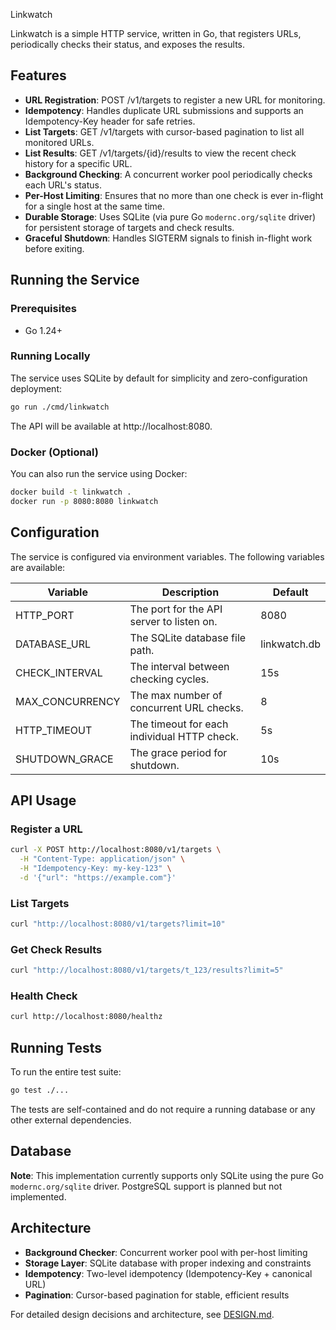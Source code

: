 Linkwatch

Linkwatch is a simple HTTP service, written in Go, that registers URLs, periodically checks their status, and exposes the results.

## Features

- **URL Registration**: POST /v1/targets to register a new URL for monitoring.
- **Idempotency**: Handles duplicate URL submissions and supports an Idempotency-Key header for safe retries.
- **List Targets**: GET /v1/targets with cursor-based pagination to list all monitored URLs.
- **List Results**: GET /v1/targets/{id}/results to view the recent check history for a specific URL.
- **Background Checking**: A concurrent worker pool periodically checks each URL's status.
- **Per-Host Limiting**: Ensures that no more than one check is ever in-flight for a single host at the same time.
- **Durable Storage**: Uses SQLite (via pure Go `modernc.org/sqlite` driver) for persistent storage of targets and check results.
- **Graceful Shutdown**: Handles SIGTERM signals to finish in-flight work before exiting.

## Running the Service

### Prerequisites

- Go 1.24+

### Running Locally

The service uses SQLite by default for simplicity and zero-configuration deployment:

```bash
go run ./cmd/linkwatch
```

The API will be available at http://localhost:8080.

### Docker (Optional)

You can also run the service using Docker:

```bash
docker build -t linkwatch .
docker run -p 8080:8080 linkwatch
```

## Configuration

The service is configured via environment variables. The following variables are available:

| Variable | Description | Default |
|----------|-------------|---------|
| HTTP_PORT | The port for the API server to listen on. | 8080 |
| DATABASE_URL | The SQLite database file path. | linkwatch.db |
| CHECK_INTERVAL | The interval between checking cycles. | 15s |
| MAX_CONCURRENCY | The max number of concurrent URL checks. | 8 |
| HTTP_TIMEOUT | The timeout for each individual HTTP check. | 5s |
| SHUTDOWN_GRACE | The grace period for shutdown. | 10s |

## API Usage

### Register a URL

```bash
curl -X POST http://localhost:8080/v1/targets \
  -H "Content-Type: application/json" \
  -H "Idempotency-Key: my-key-123" \
  -d '{"url": "https://example.com"}'
```

### List Targets

```bash
curl "http://localhost:8080/v1/targets?limit=10"
```

### Get Check Results

```bash
curl "http://localhost:8080/v1/targets/t_123/results?limit=5"
```

### Health Check

```bash
curl http://localhost:8080/healthz
```

## Running Tests

To run the entire test suite:

```bash
go test ./...
```

The tests are self-contained and do not require a running database or any other external dependencies.

## Database

**Note**: This implementation currently supports only SQLite using the pure Go `modernc.org/sqlite` driver. PostgreSQL support is planned but not implemented.

## Architecture

- **Background Checker**: Concurrent worker pool with per-host limiting
- **Storage Layer**: SQLite database with proper indexing and constraints
- **Idempotency**: Two-level idempotency (Idempotency-Key + canonical URL)
- **Pagination**: Cursor-based pagination for stable, efficient results

For detailed design decisions and architecture, see [DESIGN.md](DESIGN.md).